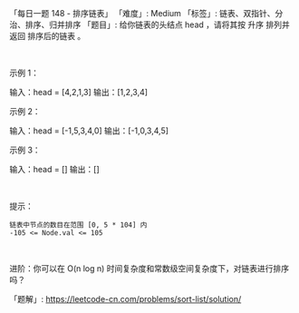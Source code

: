 「每日一题 148 - 排序链表」
「难度」: Medium
「标签」: 链表、双指针、分治、排序、归并排序
「题目」: 给你链表的头结点 head ，请将其按 升序 排列并返回 排序后的链表 。




 

示例 1：

输入：head = [4,2,1,3]
输出：[1,2,3,4]


示例 2：

输入：head = [-1,5,3,4,0]
输出：[-1,0,3,4,5]


示例 3：

输入：head = []
输出：[]


 

提示：


	链表中节点的数目在范围 [0, 5 * 104] 内
	-105 <= Node.val <= 105


 

进阶：你可以在 O(n log n) 时间复杂度和常数级空间复杂度下，对链表进行排序吗？


「题解」: https://leetcode-cn.com/problems/sort-list/solution/